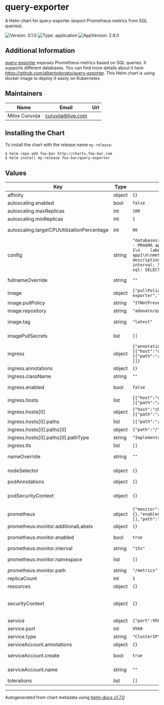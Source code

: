 # query-exporter

A Helm chart for query-exporter (export Prometheus metrics from SQL queries)

![Version: 0.1.0](https://img.shields.io/badge/Version-0.1.0-informational?style=flat-square) ![Type: application](https://img.shields.io/badge/Type-application-informational?style=flat-square) ![AppVersion: 2.8.0](https://img.shields.io/badge/AppVersion-2.8.0-informational?style=flat-square) 

## Additional Information

[query-exporter](https://github.com/albertodonato/query-exporter) exposes Prometheus metrics based on SQL queries. It supports 
different databases. You can find more details about it here https://github.com/albertodonato/query-exporter. This Helm 
chart is using docker image to deploy it easily on Kubernetes

## Maintainers

| Name | Email | Url |
| ---- | ------ | --- |
| Milos Curuvija | curuvija@live.com |  |

## Installing the Chart

To install the chart with the release name `my-release`:

```console
$ helm repo add foo-bar http://charts.foo-bar.com
$ helm install my-release foo-bar/query-exporter
```



## Values

| Key | Type | Default | Description |
|-----|------|---------|-------------|
| affinity | object | `{}` | configure affinity |
| autoscaling.enabled | bool | `false` | enable or disable autoscaling |
| autoscaling.maxReplicas | int | `100` | maximum number of replicas |
| autoscaling.minReplicas | int | `1` | minimum number of replicas |
| autoscaling.targetCPUUtilizationPercentage | int | `80` | configure at what percentage to trigger autoscalling |
| config | string | `"databases:\n  db1:\n    dsn: sqlite://\n    connect-sql:\n      - PRAGMA application_id = 123\n      - PRAGMA auto_vacuum = 1\n    labels:\n      region: us1\n      app: app1\n\nmetrics:\n  metric1:\n    type: gauge\n    description: A sample gauge\n\nqueries:\n  query1:\n    interval: 5\n    databases: [db1]\n    metrics: [metric1]\n    sql: SELECT random() / 1000000000000000 AS metric1"` | Configure your database access and metrics to expose |
| fullnameOverride | string | `""` | overrides name without having chartName in front of it |
| image | object | `{"pullPolicy":"IfNotPresent","repository":"adonato/query-exporter","tag":"latest"}` | Image to use for deployment |
| image.pullPolicy | string | `"IfNotPresent"` | define pull policy |
| image.repository | string | `"adonato/query-exporter"` | repository to pull image |
| image.tag | string | `"latest"` | Overrides the image tag whose default is the chart appVersion. |
| imagePullSecrets | list | `[]` | Image pull secrets if you want to host the image |
| ingress | object | `{"annotations":{},"className":"","enabled":false,"hosts":[{"host":"chart-example.local","paths":[{"path":"/","pathType":"ImplementationSpecific"}]}],"tls":[]}` | ingress configuration |
| ingress.annotations | object | `{}` | ingress annotations |
| ingress.className | string | `""` | ingress class name |
| ingress.enabled | bool | `false` | enable or disable ingress configuration creation |
| ingress.hosts | list | `[{"host":"chart-example.local","paths":[{"path":"/","pathType":"ImplementationSpecific"}]}]` | hosts |
| ingress.hosts[0] | object | `{"host":"chart-example.local","paths":[{"path":"/","pathType":"ImplementationSpecific"}]}` | hostname |
| ingress.hosts[0].paths | list | `[{"path":"/","pathType":"ImplementationSpecific"}]` | paths |
| ingress.hosts[0].paths[0] | object | `{"path":"/","pathType":"ImplementationSpecific"}` | path |
| ingress.hosts[0].paths[0].pathType | string | `"ImplementationSpecific"` | path type |
| ingress.tls | list | `[]` | tls configuration |
| nameOverride | string | `""` | overrides name (partial name override - chartName + nameOverride) |
| nodeSelector | object | `{}` | define node selector to schedule your pod(s) |
| podAnnotations | object | `{}` | pod annotations |
| podSecurityContext | object | `{}` | define pod security context https://kubernetes.io/docs/tasks/configure-pod-container/security-context/ |
| prometheus | object | `{"monitor":{"additionalLabels":{},"enabled":true,"interval":"15s","namespace":[],"path":"/metrics"}}` | configure Prometheus Service monitor to expose metrics |
| prometheus.monitor.additionalLabels | object | `{}` | add additonal labels to service monitoring |
| prometheus.monitor.enabled | bool | `true` | enable or disable creation of service monitor |
| prometheus.monitor.interval | string | `"15s"` | Prometheus scraping interval |
| prometheus.monitor.namespace | list | `[]` | provide namespace where to create this service monitor |
| prometheus.monitor.path | string | `"/metrics"` | path where you want to expose metrics |
| replicaCount | int | `1` | replicaCount - number of pods to run |
| resources | object | `{}` | specify resources |
| securityContext | object | `{}` | define security context https://kubernetes.io/docs/tasks/configure-pod-container/security-context/#set-capabilities-for-a-container |
| service | object | `{"port":9560,"type":"ClusterIP"}` | service configuration |
| service.port | int | `9560` | service port |
| service.type | string | `"ClusterIP"` | service type |
| serviceAccount.annotations | object | `{}` | Annotations to add to the service account |
| serviceAccount.create | bool | `true` | Specifies whether a service account should be created |
| serviceAccount.name | string | `""` | If not set and create is true, a name is generated using the fullname template |
| tolerations | list | `[]` | provide tolerations |


----------------------------------------------
Autogenerated from chart metadata using [helm-docs v1.7.0](https://github.com/norwoodj/helm-docs/releases/v1.7.0)